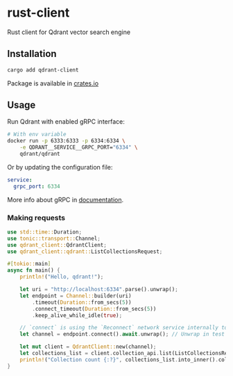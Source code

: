 # rust-client
Rust client for Qdrant vector search engine 


## Installation

```bash
cargo add qdrant-client
```

Package is available in [crates.io](https://crates.io/crates/qdrant-client)

## Usage

Run Qdrant with enabled gRPC interface:

```bash
# With env variable
docker run -p 6333:6333 -p 6334:6334 \
    -e QDRANT__SERVICE__GRPC_PORT="6334" \
    qdrant/qdrant
```
Or by updating the configuration file:

```yaml
service:
  grpc_port: 6334
```

More info about gRPC in [documentation](https://qdrant.tech/documentation/quick_start/#grpc).

### Making requests

```rust
use std::time::Duration;
use tonic::transport::Channel;
use qdrant_client::QdrantClient;
use qdrant_client::qdrant::ListCollectionsRequest;

#[tokio::main]
async fn main() {
    println!("Hello, qdrant!");

    let uri = "http://localhost:6334".parse().unwrap();
    let endpoint = Channel::builder(uri)
        .timeout(Duration::from_secs(5))
        .connect_timeout(Duration::from_secs(5))
        .keep_alive_while_idle(true);

    // `connect` is using the `Reconnect` network service internally to handle dropped connections
    let channel = endpoint.connect().await.unwrap(); // Unwrap in test only

    let mut client = QdrantClient::new(channel);
    let collections_list = client.collection_api.list(ListCollectionsRequest {}).await.unwrap();
    println!("Collection count {:?}", collections_list.into_inner().collections.len());
}
```

